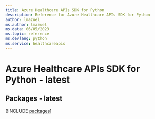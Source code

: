 ```yaml
---
title: Azure Healthcare APIs SDK for Python
description: Reference for Azure Healthcare APIs SDK for Python
author: lmazuel
ms.author: lmazuel
ms.data: 06/05/2023
ms.topic: reference
ms.devlang: python
ms.service: healthcareapis
---
```

# Azure Healthcare APIs SDK for Python - latest
## Packages - latest
[!INCLUDE [packages](healthcare-apis-index.md)]